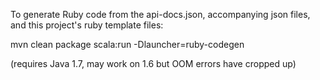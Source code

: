 
To generate Ruby code from the api-docs.json, accompanying json files, and
this project's ruby template files:

mvn clean package scala:run -Dlauncher=ruby-codegen

(requires Java 1.7, may work on 1.6 but OOM errors have cropped up)
